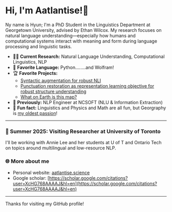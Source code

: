 # Hi, I'm Aatlantise!👋

Ny name is Hyun; I'm a PhD Student in the Linguistics Department at Georgetown University, advised by Ethan Wilcox. My research focuses on natural language understanding—especially how humans and computational systems interact with meaning and form during language processing and linguistic tasks.

- 🧑‍🔬 **Current Research:** Natural Language Understanding, Computational Linguistics, NLP  
- 🐍 **Favorite Language:** Python........and Wolfram!
- 🏆 **Favorite Projects:**  
  - [Syntactic augmentation for robust NLI](https://github.com/Aatlantise/syntactic-augmentation-nli)  
  - [Punctuation restoration as representation learning objective for robust structure understanding](https://github.com/Aatlantise/punct-rest-improves)  
  - [What on Earth is this map?](https://github.com/Aatlantise/whatonearth)
- 🏫 **Previously:** NLP Engineer at NCSOFT (NLU & Information Extraction)
- 🏐 **Fun fact:** Linguistics and Physics and Math are all fun, but Georgraphy is [my oldest passion](https://cafe.naver.com/thinkgeography)!

---

### 🔬 Summer 2025: Visiting Researcher at University of Toronto  
I'll be working with Annie Lee and her students at U of T and Ontario Tech on topics around multilingual and low-resource NLP.

### 🌐 More about me  
- Personal website: [aatlantise.science](https://aatlantise.science/)
- Google scholar: [https://scholar.google.com/citations?user=XcHG768AAAAJ&hl=en](https://scholar.google.com/citations?user=XcHG768AAAAJ&hl=en)

---

Thanks for visiting my GitHub profile!
